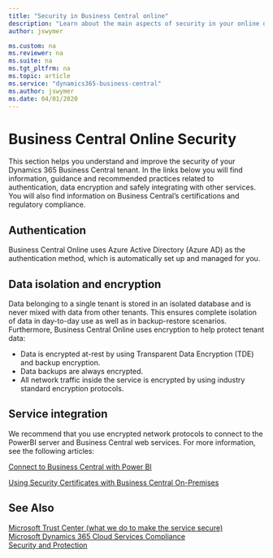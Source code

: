```yaml
---
title: "Security in Business Central online"
description: "Learn about the main aspects of security in your online deployment of Dynamics 365 Business Central."
author: jswymer

ms.custom: na
ms.reviewer: na
ms.suite: na
ms.tgt_pltfrm: na
ms.topic: article
ms.service: "dynamics365-business-central"
ms.author: jswymer
ms.date: 04/01/2020
---
```


# Business Central Online Security 

This section helps you understand and improve the security of your Dynamics 365 Business Central tenant. In the links below you will find information, guidance and recommended practices related to authentication, data encryption and safely integrating with other services. You will also find information on Business Central’s certifications and regulatory compliance.


## Authentication
 
Business Central Online uses Azure Active Directory (Azure AD) as the authentication method, which is automatically set up and managed for you.
 
## Data isolation and encryption

Data belonging to a single tenant is stored in an isolated database and is never mixed with data from other tenants. This ensures complete isolation of data in day-to-day use as well as in backup-restore scenarios.
Furthermore, Business Central Online uses encryption to help protect tenant data:

- Data is encrypted at-rest by using Transparent Data Encryption (TDE) and backup encryption.
- Data backups are always encrypted.
- All network traffic inside the service is encrypted by using industry standard encryption protocols.

## Service integration

We recommend that you use encrypted network protocols to connect to the PowerBI server and Business Central web services. For more information, see the following articles:

[Connect to Business Central with Power BI](/power-bi/service-connect-to-microsoft-dynamics-nav) 

[Using Security Certificates with Business Central On-Premises](../deployment/implement-security-certificates-production-environment.md) 

## See Also  

[Microsoft Trust Center (what we do to make the service secure)](https://www.microsoft.com/trustcenter/security/default.aspx)  
[Microsoft Dynamics 365 Cloud Services Compliance](https://aka.ms/d365-compliance-list)  
[Security and Protection](security-and-protection.md)  
